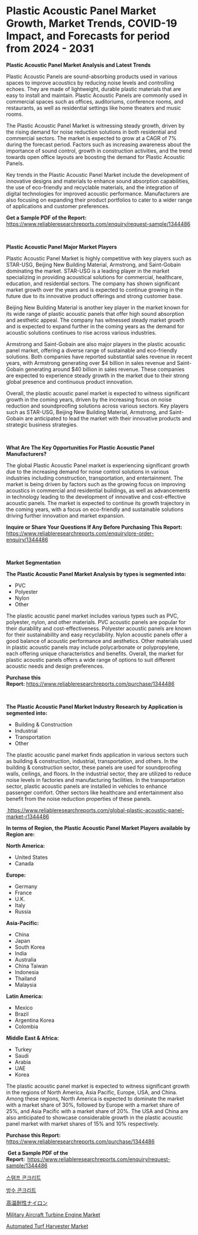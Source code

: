 <p><h1>Plastic Acoustic Panel Market Growth, Market Trends, COVID-19 Impact, and Forecasts for period from 2024 - 2031</h1></p><p><strong>Plastic Acoustic Panel Market Analysis and Latest Trends</strong></p>
<p><p>Plastic Acoustic Panels are sound-absorbing products used in various spaces to improve acoustics by reducing noise levels and controlling echoes. They are made of lightweight, durable plastic materials that are easy to install and maintain. Plastic Acoustic Panels are commonly used in commercial spaces such as offices, auditoriums, conference rooms, and restaurants, as well as residential settings like home theaters and music rooms.</p><p>The Plastic Acoustic Panel Market is witnessing steady growth, driven by the rising demand for noise reduction solutions in both residential and commercial sectors. The market is expected to grow at a CAGR of 7% during the forecast period. Factors such as increasing awareness about the importance of sound control, growth in construction activities, and the trend towards open office layouts are boosting the demand for Plastic Acoustic Panels.</p><p>Key trends in the Plastic Acoustic Panel Market include the development of innovative designs and materials to enhance sound absorption capabilities, the use of eco-friendly and recyclable materials, and the integration of digital technologies for improved acoustic performance. Manufacturers are also focusing on expanding their product portfolios to cater to a wider range of applications and customer preferences.</p></p>
<p><strong>Get a Sample PDF of the Report:&nbsp;</strong> <a href="https://www.reliableresearchreports.com/enquiry/request-sample/1344486">https://www.reliableresearchreports.com/enquiry/request-sample/1344486</a></p>
<p>&nbsp;</p>
<p><strong>Plastic Acoustic Panel Major Market Players</strong></p>
<p><p>Plastic Acoustic Panel Market is highly competitive with key players such as STAR-USG, Beijing New Building Material, Armstrong, and Saint-Gobain dominating the market. STAR-USG is a leading player in the market specializing in providing acoustical solutions for commercial, healthcare, education, and residential sectors. The company has shown significant market growth over the years and is expected to continue growing in the future due to its innovative product offerings and strong customer base.</p><p>Beijing New Building Material is another key player in the market known for its wide range of plastic acoustic panels that offer high sound absorption and aesthetic appeal. The company has witnessed steady market growth and is expected to expand further in the coming years as the demand for acoustic solutions continues to rise across various industries.</p><p>Armstrong and Saint-Gobain are also major players in the plastic acoustic panel market, offering a diverse range of sustainable and eco-friendly solutions. Both companies have reported substantial sales revenue in recent years, with Armstrong generating over $4 billion in sales revenue and Saint-Gobain generating around $40 billion in sales revenue. These companies are expected to experience steady growth in the market due to their strong global presence and continuous product innovation.</p><p>Overall, the plastic acoustic panel market is expected to witness significant growth in the coming years, driven by the increasing focus on noise reduction and soundproofing solutions across various sectors. Key players such as STAR-USG, Beijing New Building Material, Armstrong, and Saint-Gobain are anticipated to lead the market with their innovative products and strategic business strategies.</p></p>
<p>&nbsp;</p>
<p><strong>What Are The Key Opportunities For Plastic Acoustic Panel Manufacturers?</strong></p>
<p><p>The global Plastic Acoustic Panel market is experiencing significant growth due to the increasing demand for noise control solutions in various industries including construction, transportation, and entertainment. The market is being driven by factors such as the growing focus on improving acoustics in commercial and residential buildings, as well as advancements in technology leading to the development of innovative and cost-effective acoustic panels. The market is expected to continue its growth trajectory in the coming years, with a focus on eco-friendly and sustainable solutions driving further innovation and market expansion.</p></p>
<p><strong>Inquire or Share Your Questions If Any Before Purchasing This Report:</strong> <a href="https://www.reliableresearchreports.com/enquiry/pre-order-enquiry/1344486">https://www.reliableresearchreports.com/enquiry/pre-order-enquiry/1344486</a></p>
<p>&nbsp;</p>
<p><strong>Market Segmentation</strong></p>
<p><strong>The Plastic Acoustic Panel Market Analysis by types is segmented into:</strong></p>
<p><ul><li>PVC</li><li>Polyester</li><li>Nylon</li><li>Other</li></ul></p>
<p><p>The plastic acoustic panel market includes various types such as PVC, polyester, nylon, and other materials. PVC acoustic panels are popular for their durability and cost-effectiveness. Polyester acoustic panels are known for their sustainability and easy recyclability. Nylon acoustic panels offer a good balance of acoustic performance and aesthetics. Other materials used in plastic acoustic panels may include polycarbonate or polypropylene, each offering unique characteristics and benefits. Overall, the market for plastic acoustic panels offers a wide range of options to suit different acoustic needs and design preferences.</p></p>
<p><strong>Purchase this Report:&nbsp;</strong><a href="https://www.reliableresearchreports.com/purchase/1344486">https://www.reliableresearchreports.com/purchase/1344486</a></p>
<p>&nbsp;</p>
<p><strong>The Plastic Acoustic Panel Market Industry Research by Application is segmented into:</strong></p>
<p><ul><li>Building & Construction</li><li>Industrial</li><li>Transportation</li><li>Other</li></ul></p>
<p><p>The plastic acoustic panel market finds application in various sectors such as building & construction, industrial, transportation, and others. In the building & construction sector, these panels are used for soundproofing walls, ceilings, and floors. In the industrial sector, they are utilized to reduce noise levels in factories and manufacturing facilities. In the transportation sector, plastic acoustic panels are installed in vehicles to enhance passenger comfort. Other sectors like healthcare and entertainment also benefit from the noise reduction properties of these panels.</p></p>
<p><a href="https://www.reliableresearchreports.com/global-plastic-acoustic-panel-market-r1344486">&nbsp;https://www.reliableresearchreports.com/global-plastic-acoustic-panel-market-r1344486</a></p>
<p><strong>In terms of Region, the Plastic Acoustic Panel Market Players available by Region are:</strong></p>
<p>
    <p> <strong> North America: </strong>
        <ul>
            <li>United States</li>
            <li>Canada</li>
        </ul>
        </p> 
    <p> <strong> Europe: </strong>
        <ul>
            <li>Germany</li>
            <li>France</li>
            <li>U.K.</li>
            <li>Italy</li>
            <li>Russia</li>
        </ul>
        </p> 
    <p> <strong> Asia-Pacific: </strong>
        <ul>
            <li>China</li>
            <li>Japan</li>
            <li>South Korea</li>
            <li>India</li>
            <li>Australia</li>
            <li>China Taiwan</li>
            <li>Indonesia</li>
            <li>Thailand</li>
            <li>Malaysia</li>
        </ul>
        </p> 
    <p> <strong> Latin America: </strong>
        <ul>
            <li>Mexico</li>
            <li>Brazil</li>
            <li>Argentina Korea</li>
            <li>Colombia</li>
        </ul>
        </p> 
    <p> <strong> Middle East & Africa: </strong>
        <ul>
            <li>Turkey</li>
            <li>Saudi</li>
            <li>Arabia</li>
            <li>UAE</li>
            <li>Korea</li>
        </ul>
    </p>
    </p>
<p><p>The plastic acoustic panel market is expected to witness significant growth in the regions of North America, Asia Pacific, Europe, USA, and China. Among these regions, North America is expected to dominate the market with a market share of 30%, followed by Europe with a market share of 25%, and Asia Pacific with a market share of 20%. The USA and China are also anticipated to showcase considerable growth in the plastic acoustic panel market with market shares of 15% and 10% respectively.</p></p>
<p><strong>Purchase this Report: </strong><a href="https://www.reliableresearchreports.com/purchase/1344486">https://www.reliableresearchreports.com/purchase/1344486</a></p>
<p>&nbsp;<strong>Get a Sample PDF of the Report:&nbsp;&nbsp;</strong><a href="https://www.reliableresearchreports.com/enquiry/request-sample/1344486">https://www.reliableresearchreports.com/enquiry/request-sample/1344486</a></p>
<p><strong></strong></p>
<p><p><a href="https://github.com/widodosean92/Market-Research-Report-List-1/blob/main/945911291354.md">스탬프 콘크리트</a></p><p><a href="https://github.com/bbbexter1/Market-Research-Report-List-1/blob/main/389608891355.md">방수 콘크리트</a></p><p><a href="https://github.com/one-cool-chick/Market-Research-Report-List-1/blob/main/3210331100043.md">高温耐性ナイロン</a></p><p><a href="https://github.com/dimitrishawkinswaynenp91rgz/Market-Research-Report-List-2/blob/main/military-aircraft-turbine-engine-market.md">Military Aircraft Turbine Engine Market</a></p><p><a href="https://github.com/gladysalidde/Market-Research-Report-List-1/blob/main/automated-turf-harvester-market.md">Automated Turf Harvester Market</a></p></p>